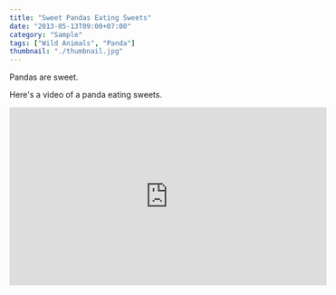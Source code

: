 ```yaml
---
title: "Sweet Pandas Eating Sweets"
date: "2013-05-13T09:00+07:00"
category: "Sample"
tags: ["Wild Animals", "Panda"]
thumbnail: "./thumbnail.jpg"
---
```


Pandas are sweet.

Here's a video of a panda eating sweets.

<iframe width="560" height="315" src="https://www.youtube.com/embed/4n0xNbfJLR8" frameborder="0" allowfullscreen></iframe>
